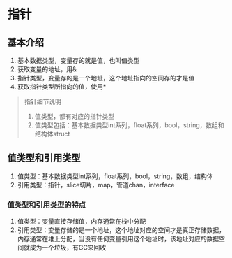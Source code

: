 # 指针

## 基本介绍

1. 基本数据类型，变量存的就是值，也叫值类型
2. 获取变量的地址，用&
3. 指针类型，变量存的是一个地址，这个地址指向的空间存的才是值
4. 获取指针类型所指向的值，使用*

> 指针细节说明
>
> 1. 值类型，都有对应的指针类型
> 2. 值类型包括：基本数据类型int系列，float系列，bool，string，数组和结构体struct

## 值类型和引用类型

1. 值类型：基本数据类型int系列，float系列，bool，string，数组，结构体
2. 引用类型：指针，slice切片，map，管道chan，interface

### 值类型和引用类型的特点

1. 值类型：变量直接存储值，内存通常在栈中分配
2. 引用类型：变量存储的是一个地址，这个地址对应的空间才是真正存储数据，内存通常在堆上分配，当没有任何变量引用这个地址时，该地址对应的数据空间就成为一个垃圾，有GC来回收